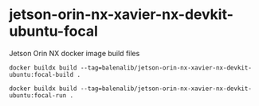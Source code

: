 # jetson-orin-nx-xavier-nx-devkit-ubuntu-focal
Jetson Orin NX docker image build files

`docker buildx build --tag=balenalib/jetson-orin-nx-xavier-nx-devkit-ubuntu:focal-build .`

`docker buildx build --tag=balenalib/jetson-orin-nx-xavier-nx-devkit-ubuntu:focal-run .`
